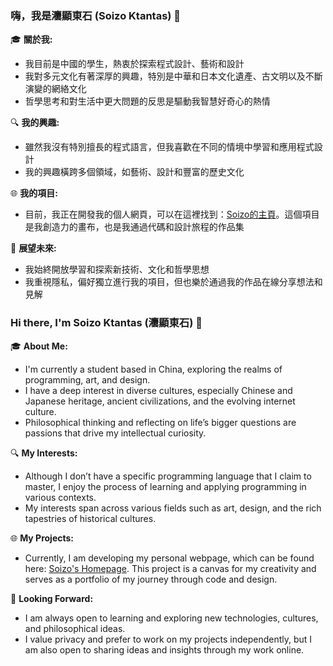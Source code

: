 ### 嗨，我是灋顯東石 (Soizo Ktantas) 👋

🎓 **關於我:**
- 我目前是中國的學生，熱衷於探索程式設計、藝術和設計
- 我對多元文化有著深厚的興趣，特別是中華和日本文化遺產、古文明以及不斷演變的網絡文化
- 哲學思考和對生活中更大問題的反思是驅動我智慧好奇心的熱情

🔍 **我的興趣:**
- 雖然我沒有特別擅長的程式語言，但我喜歡在不同的情境中學習和應用程式設計
- 我的興趣橫跨多個領域，如藝術、設計和豐富的歷史文化

🌐 **我的項目:**
- 目前，我正在開發我的個人網頁，可以在這裡找到：[Soizo的主頁](https://soizo.github.io/)。這個項目是我創造力的畫布，也是我通過代碼和設計旅程的作品集

🤔 **展望未來:**
- 我始終開放學習和探索新技術、文化和哲學思想
- 我重視隱私，偏好獨立進行我的項目，但也樂於通過我的作品在線分享想法和見解

### Hi there, I'm Soizo Ktantas (灋顯東石) 👋

🎓 **About Me:**
- I'm currently a student based in China, exploring the realms of programming, art, and design.
- I have a deep interest in diverse cultures, especially Chinese and Japanese heritage, ancient civilizations, and the evolving internet culture.
- Philosophical thinking and reflecting on life’s bigger questions are passions that drive my intellectual curiosity.

🔍 **My Interests:**
- Although I don’t have a specific programming language that I claim to master, I enjoy the process of learning and applying programming in various contexts.
- My interests span across various fields such as art, design, and the rich tapestries of historical cultures.

🌐 **My Projects:**
- Currently, I am developing my personal webpage, which can be found here: [Soizo's Homepage](https://soizo.github.io/). This project is a canvas for my creativity and serves as a portfolio of my journey through code and design.

🤔 **Looking Forward:**
- I am always open to learning and exploring new technologies, cultures, and philosophical ideas. 
- I value privacy and prefer to work on my projects independently, but I am also open to sharing ideas and insights through my work online.
